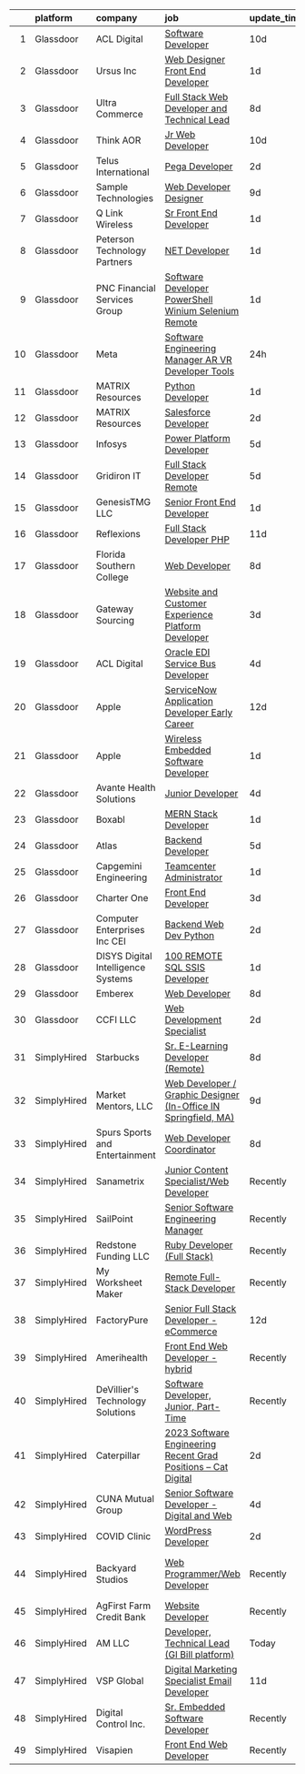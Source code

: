 

|    | platform    | company                              | job                                                                                                                                                                                                                                                                                                                                                                                                                                                                                                                                                                                                                                                                                                                                                                                                                                                                                                                                                                                                                                                                                                                                                                                                                                                                                                                                                                                                                                                                                                                                                                                                                                                                                                                                                              | update_time   | location                      |
|---:|:------------|:-------------------------------------|:-----------------------------------------------------------------------------------------------------------------------------------------------------------------------------------------------------------------------------------------------------------------------------------------------------------------------------------------------------------------------------------------------------------------------------------------------------------------------------------------------------------------------------------------------------------------------------------------------------------------------------------------------------------------------------------------------------------------------------------------------------------------------------------------------------------------------------------------------------------------------------------------------------------------------------------------------------------------------------------------------------------------------------------------------------------------------------------------------------------------------------------------------------------------------------------------------------------------------------------------------------------------------------------------------------------------------------------------------------------------------------------------------------------------------------------------------------------------------------------------------------------------------------------------------------------------------------------------------------------------------------------------------------------------------------------------------------------------------------------------------------------------|:--------------|:------------------------------|
|  1 | Glassdoor   | ACL Digital                          | [Software Developer](https://www.glassdoor.com/partner/jobListing.htm?pos=125&ao=1110586&s=58&guid=00000182e3348769b9d1ce59d8615912&src=GD_JOB_AD&t=SR&vt=w&ea=1&cs=1_8a23dd0e&cb=1661669247210&jobListingId=1008076174201&cpc=3BA4CE39D5B5DEF5&jrtk=3-0-1gbhj91sjii2m801-1gbhj91t8jm5f800-3a69b8a1bc6e2f4f--6NYlbfkN0Aba5oU64R_O9Kj8y6RMdSSFXuPwn88DcWu9IRDlipDHjxHIIFB0atBqVJ04z1yB38PBrv-Cfwi9zdApu6DXEeI9Kb6mPU5AmF0PvYD9DvgTDR5KMOJzBNTM1S05OtuoZznc-rH0sevDrFSFvhHkPvpV6XpGvTXzNSA7KSJr8Wpy9OC08BsTWDOMx2BKGygUHY9s5rzUc22lu2skOT6IrIdo3aosFOt53ZtjSYFZB3cHGkKbfuzn3USfr_wUNWfsmUhU1CPomXSEF8tZRspD4gcWCaFdlgCvRjbGLPPCbyOd88zqgPYLL8ZCVrqxhwiNrJv4h7Hkf2_6ga9m2Db3IfMLJHG71HmYUOxRcwyc-G56igDn7NZnPV98NTMU40VfN_49wNboi7HtwvrfbntH-IRemv7ULdUyasNsP7jtsyFADfQE5I1iWYRNWnt1gFs8ovCUJ0HjwjiVjv3LDhlG-psR5X7XI0eN6M6PzFyWyprMBSyLVbBPl58jFZeNnSSxIY%3D)                                                                                                                                                                                                                                                                                                                                                                                                                                                                                                                                                                                                                                                                                                                                                                                                                                                                                                      | 10d           | Thousand Oaks, CA             |
|  2 | Glassdoor   | Ursus  Inc                           | [Web Designer   Front End Developer](https://www.glassdoor.com/partner/jobListing.htm?pos=110&ao=1110586&s=58&guid=00000182e3348769b9d1ce59d8615912&src=GD_JOB_AD&t=SR&vt=w&ea=1&cs=1_0a5068fd&cb=1661669247208&jobListingId=1008097361956&cpc=47CFDC01B3F81FAC&jrtk=3-0-1gbhj91sjii2m801-1gbhj91t8jm5f800-0ea09b14e2348c5f--6NYlbfkN0CT8vBT9H5mqECx2dfLV_FONLPDKpIRssxVwtj05Tmm4rA5I0VNOPdM1oYsK66ov5pqYS3gXk2ozh0lVEZwzGOqZs8rlCBef2uQoy630wv6aUBqB1D9vjbSnni5WCVaS2e0KhCWi_8-XMv97hUEg7H9r8pKMO8klnwzDsU9mPVyqE5wVDnTov1Pu_UnRYhnE0_Osqvwl8WORWgB_kOjxQQLPQWG-NWIcptfTftC_xvyt1c40uobZ403OrjOg5_p8zqz3cLzwrnHTjqWeFEhkd7FYyVcjiJCMFkVznphRmtkhKbL2ZU9aWVWUjChbdkFdlAiu4tIvv-tEhlvNaragy1ZQhsvGhOC5anf8D4yfIGDJbK-bmh5xwt1uscED6ao3EPCxdfHKv4RZ6Q3-m_MTe1dE6Nugv26rrW9yIa8ooHEPIgJzYTeC7TeJ6xGxEjr0Q_LC6p6H5q3S5tqAKobaBFAUOLFzaYkqfK_oswHB9Yc9BfEM-5sv1M5yOV_L0V6dwu4Fx4woKW8-7Ee6Sdx0EbJ55ebX_Z3V9Ra1baws0r7xMdB9qgL7tRuPq5hUrDhijnlBx5ymyCdyUCC8XRb6-l7ikFKAnmev0z138dczPdKn5bKMUbWFqw9Hq92GKTCHf0PySDh45PsIREPCtDI_zhFd-0dnFVKseRwFyBYqb2fPueUboJVg59XBMM-Ou3M4Rl5aWuqI3AWuz69MElwBj22uzqK0x_owiFrxsk3J4ehW3xvZPPtjQS1G66cKG-M-sCHEiVxVxvZ3FdWyyw1XdUbkB1M7S_zngTB2_663_9RGaFAUxOBsyZr87I_9YY1goWL4abKXnmiMyS_hkq86LYsFts2bT2xlXmoALzInN7DyZ5CzkRxTB4QH05ZtufCYQKDnrzSZh8-LM6LsohWLdNyKOEsQMY8Eo20iskux2PlrfKx2FOQ9pwHw2P3Rh98O-XTt1tvXy7yG1rKj-e4-kHw9SnotYHq6pXXr0E6ydAc9UTDehZQ5yBf5PPV4D_gFhE%3D)                                                                                                                                                                                                                                                                                                                                                      | 1d            | Brisbane, CA                  |
|  3 | Glassdoor   | Ultra Commerce                       | [Full Stack Web Developer and Technical Lead](https://www.glassdoor.com/partner/jobListing.htm?pos=102&ao=1110586&s=58&guid=00000182e3348769b9d1ce59d8615912&src=GD_JOB_AD&t=SR&vt=w&ea=1&cs=1_9917ff70&cb=1661669247207&jobListingId=1008080788609&cpc=292986E5893862A2&jrtk=3-0-1gbhj91sjii2m801-1gbhj91t8jm5f800-06e2f54e3bc5457e--6NYlbfkN0AS3oPsAAmCngCu4U51_2RxXyfS7TdWOFtWPOafNW52IzSReWxrra4iz7neLXalB-NGXF5nkT0xVG7iMopHH_rEqWSMQ6uJ8ClWvP6eFq7dI6B-FURaHHshLuS1Oqg_4GZPvzWhr4zb1tWgqmAPAxthsFGL0atCAboeCUw2a638bnOSuCLuHLv5hBbBHSaI5UXSNsDTVRlZ-8ppDqz5FrbkO0N0koxeCDSuTpoMvGL29qr8XiBKKWvhsBJRH8TqMpl76yh-vQvfIta8VKmwmCMVvWP5ME2ciZ4zm87J7Dn5-0a_7ozbSKLmV5zQyWal3AfQCaRuqbATfMv95a7ed5U6agpS5dotoU4bl3GyMMuHKboUJ3WRzfgIax4nDaP_smVCB31kZMDOafxDA-rT8AHEoEgGoPYbGJraaf8I2FN-sSDvC7wJO8ZfeEufjuO2qwqmB3Nf7EG3c48f_6fW45jGtgdFkLeTXQNJoZ_WkbiTRV5D0_OvwpFzqHxilWQOnrdREC98ClRE7ytFkInHHD-hja5gcVIezVY%3D)                                                                                                                                                                                                                                                                                                                                                                                                                                                                                                                                                                                                                                                                                                                                                                                                                                             | 8d            | Worcester, MA                 |
|  4 | Glassdoor   | Think AOR                            | [Jr  Web Developer](https://www.glassdoor.com/partner/jobListing.htm?pos=121&ao=1110586&s=58&guid=00000182e3348769b9d1ce59d8615912&src=GD_JOB_AD&t=SR&vt=w&cs=1_aa817c6a&cb=1661669247209&jobListingId=1008076352884&cpc=654405A9B1E0A9F5&jrtk=3-0-1gbhj91sjii2m801-1gbhj91t8jm5f800-199541a9d9310322--6NYlbfkN0AZhccrYCUSJlZEde1UnGXnwlG1V9FU8luw-eezWnVYr-kN5gpXPDZd7hP_nk8EKTuSlEmZqUFjmWZXkZE7zsw_oW-GdjzGixVbr7Hm8X-T_tZbOrZ7F4qo__LCtrgwEHZ6SjEb1GrWSNIGGA7nkaZzhtx6eyPItdJC7UvlRhOw1WbT2p9JnsSlcp9vRZy-fUUZn4L1IKqDXqgfddgn83GTWFMZmAP_jCVD7nxSjX1YIXcIsPsqf2LY0M3GD6OJGYXzY3DYu43K87EXeepLt6NNG2x-JejGFK9KSbeHdZh-Dn8-yStfZcb5Tz-ERMdaBwMuBU5HQwelFvdV2M4MH4yf_Xg4NAmsKc3z3FseZQ-eN-KtbwUkBL4xNR54h_3ieQawAEBopKe23kXTC3lqrkCtUCoBh6WdyF41LrunbkX6brisYJ0IlP2O)                                                                                                                                                                                                                                                                                                                                                                                                                                                                                                                                                                                                                                                                                                                                                                                                                                                                                                                                                                                          | 10d           | Denver, CO                    |
|  5 | Glassdoor   | Telus International                  | [Pega Developer](https://www.glassdoor.com/partner/jobListing.htm?pos=103&ao=1110586&s=58&guid=00000182e3348769b9d1ce59d8615912&src=GD_JOB_AD&t=SR&vt=w&ea=1&cs=1_b61982c8&cb=1661669247207&jobListingId=1008093412378&cpc=235F38378B0CF412&jrtk=3-0-1gbhj91sjii2m801-1gbhj91t8jm5f800-8197f8ac605f687d--6NYlbfkN0AdGrDT_OdrtthzsxK-GnvOK7_TOwTlzanfCd5piQttZS5a0rmuQzWXkaKm37KA7eWX-NZ0ZBwvDhr395TAkRY6ETrF8dh-LzFpQ6cPgFYUu91Imvl-L1UM-z2nwj36eGVI7YsNz4F-KlfRlncybn_5mHPjxJd7VoLR0i193WrhgHSiSkmVwTMW5MOZH3Ujepw8XzYNS4patvlQgWbBj0VpjDDBwUAcLI8KmS6SIysVAhXi8JeqDgRZrRXCf2Ha-qLIe7cPGKzEmv5rDwuaAJoXDVRo_4M1rPPsfRQcOKs6K2SZPRkrI3Tz6rbG5wvy09ODZAmykCDejHrHp9bE05kAHXAOrwCh09q2vszUAnxBXj6lfBpXS93QSBdwzMA6eAWZDCpM4embsuEhHhUHKw8N1iL6BdbR46AX9Vy_WnCdpMzUpxqsKjPOMurpfw8dXi3wXVfICFj1uYS7neeRLW0XbncR1tZjt-pIPQsb4eqGuv40Ni60zZq5BfWR6ZJFYCWbzataSb9kAg%3D%3D)                                                                                                                                                                                                                                                                                                                                                                                                                                                                                                                                                                                                                                                                                                                                                                                                                                                                                            | 2d            | Saint Louis, MO               |
|  6 | Glassdoor   | Sample Technologies                  | [Web Developer   Designer](https://www.glassdoor.com/partner/jobListing.htm?pos=118&ao=1110586&s=58&guid=00000182e3348769b9d1ce59d8615912&src=GD_JOB_AD&t=SR&vt=w&ea=1&cs=1_73a0e0bd&cb=1661669247209&jobListingId=1008078578505&cpc=217C45A42544DB93&jrtk=3-0-1gbhj91sjii2m801-1gbhj91t8jm5f800-cfcad52f3ccf37d8--6NYlbfkN0D4nuovUOU2dPryPr7-xanE7ZFWASvaSyNm3BqXIbrO0npDAFoAgEQsBBjUOAjv1PQnB3hwwrZmiOMA02kYqNnnHKWjfiGNMQW5EU7ErrgQUTQBKpdQ35ajdqRyVOpYt1ge-nlWBdEdOWxZg23c7O0q-QUnaWi8gZT3BRnlNxG5nms1UgSG3pAWYhhzkqBf5ijnTNrYHDnN1oXG6pikqb0_B5N8BhYMcv6_S5OGG2XJJX8_gybLkdG9fAn8c34MKq_C-BTt0zDhdo1GlLMnp2CUgAVKrGalCEXsV0fMP0f3VCPNQjGI9MLrB25V4e3conVKMARkyjjNuW9nq--3ulsyVfucEWlG9tqoJMCDBM-LHAvZpI6jFp_CXF8T_MKmBMfBcTXz9M5yvzDyIJbMpZRF1XvOgCHfnsiqCX5QEI-yz-0Rml1PgxCLCHsXSMmuYVOz9biSDS4J48tvz6zsPw2N7majS9M3F2sUzM3LrxKcqy7IUZKrhNLaq4_a5z6aacQ%3D)                                                                                                                                                                                                                                                                                                                                                                                                                                                                                                                                                                                                                                                                                                                                                                                                                                                                                                | 9d            | Ann Arbor, MI                 |
|  7 | Glassdoor   | Q Link Wireless                      | [Sr  Front End Developer](https://www.glassdoor.com/partner/jobListing.htm?pos=101&ao=1110586&s=58&guid=00000182e3348769b9d1ce59d8615912&src=GD_JOB_AD&t=SR&vt=w&ea=1&cs=1_b21c5926&cb=1661669247207&jobListingId=1008097452296&cpc=BD090CE016BE616F&jrtk=3-0-1gbhj91sjii2m801-1gbhj91t8jm5f800-ae139d0f7f76eed3--6NYlbfkN0C1n-7uwLBmXreK9Hz04i1NaXR3ByHk8AHoFYtQOHcucoqVDxxOOjAGKN57eXtW2I6zmDi5FwEURTWgyvOa_9xq7plolk6EL6B7WPPFTcn1ugPWUpiUh0Tu02iAHWwfNrea3ZogSfeBE_VjLi5a32CIQ1R1RPBsIvWUEyz9JdgBVXMEsUr55cMQLBuein4I3HpA1QblfJAKBnjCcyiBh7NkKdgvDf3TOnGTr8VXEc_20H-tN6FUFnhBGtQEFo7v_ENOMQ2WG76t7w4i5IHZuGX9A70EYfivr6AUk2Y4tvsWjzvRhb2PiTP-dQxJQkr8ct4qoBI45lr6JAM5VXmksZOxuvyo5WMKckN1YrwO-SlbrQVofIyJrm3UHfqG0URTNJ9tDPGVchK_4DDEdMthc3etejolT0AhPD66o1CGoBQ3x3Cv7RDSs_XHO8ElzB1ZH-rNwW5KkpjJ60A74XKV6CWrNm2OKJD8LNJV2TAhfwlcr37gq3sF1uQvZB1WsDdUW_m10_xBP5dcFw%3D%3D)                                                                                                                                                                                                                                                                                                                                                                                                                                                                                                                                                                                                                                                                                                                                                                                                                                                                                   | 1d            | Dania, FL                     |
|  8 | Glassdoor   | Peterson Technology Partners         | [ NET Developer](https://www.glassdoor.com/partner/jobListing.htm?pos=129&ao=1110586&s=58&guid=00000182e3348769b9d1ce59d8615912&src=GD_JOB_AD&t=SR&vt=w&ea=1&cs=1_4e7010ad&cb=1661669247210&jobListingId=1008097450866&cpc=5C70DC7FEE0D01B1&jrtk=3-0-1gbhj91sjii2m801-1gbhj91t8jm5f800-8397071811b4d41a--6NYlbfkN0AgtsfPTMZ7iDcp1X4T-0K4CYWuscf9rvuaH0n-fMkMyKnr7WxHRcz12wTe7OJE2CPDBL_7bVYZjimJ3V9m074xTxKjKnfNfFPbJlFJPE37f8zwP0Z5xOMAKWcttGRt5gCxNSgZyU0MzgsfjOSlGwB2rCry7odCrd1vDCwYoHRp6g7ZE9M8pEqtJVruqfznYmZprCBsB9JN0q7nBehZsq83n5lee6S7tIo9c4H0HJtck6xOjxf4LUcS3rxJdA_GEYTaAHMc_bsZekf9adNzfz0uTflH1Ff-_acF-CWqNXN4c-VkEB_q54lejEBa5KxLhJgLxqYDvOoCVPLCMeA3ipnSIpmtQk57IsFK17hQifsRNkDMlMXy0xIGSK-x3q8T9msmVV5rTxT2m9lVBo4IKwwVeqUDR59wyyycBjxEJEdtdoKWFggLb5oZI7vHvKnDYNPCdIrEVl3qI0M-Rnx7DcqHokQenyEG7s90zDSpkPkGCoypSGzykua5VznN93xXRqoYL5RgHgw3IhSgTZl4UKOv)                                                                                                                                                                                                                                                                                                                                                                                                                                                                                                                                                                                                                                                                                                                                                                                                                                                                                        | 1d            | Enon, OH                      |
|  9 | Glassdoor   | PNC Financial Services Group         | [Software Developer   PowerShell   Winium   Selenium  Remote ](https://www.glassdoor.com/partner/jobListing.htm?pos=122&ao=1110586&s=58&guid=00000182e3348769b9d1ce59d8615912&src=GD_JOB_AD&t=SR&vt=w&cs=1_12d870e4&cb=1661669247209&jobListingId=1008096830742&cpc=F41FEAB56D215062&jrtk=3-0-1gbhj91sjii2m801-1gbhj91t8jm5f800-40d795ac37f9075c--6NYlbfkN0AMofH_6zXbiqn6xehDj89HQNfpf30LHk40Y3Yl5cZTpq4DbiMVvKbG8I72htC_pBUuFx45BEIC_U6kvmI6TsEC3CNyKI-kx-W8G9mEegoQQewUDF7373BDoTZ70qrfnBjMttn8MggGAqsR4smyMU4OKFR0Rvz4XeVSr6E291kfJGAylIl-DpSpkHCR2x2eS7YGLtyXZN4FperYe-rgFF6YDRibwtWXy5CW_KyMCrP4KOmPf1MhM1Hjs6_-4Di0HLcrGH2MTT56yyhIkbGye3pOU41z71LUV0PAGm87FbJT6PbHby3GZ4BfcHKXzhOB418nZX9ulxDd6j_L6IsQZHQmBunHoMSH1mEHbn7YmLbooqVS5Te_jfI2iGpOG6IdsCPw4VXkX8t37uvPfwfh75WGKi2UBuZnEOFIJ80ZakYzsVQp6MxpgU_C-bpCysrIhr20HxSGytQuQ3FpZX1MgMTIIJu_krJ1UTt916IJvrBffdDjDO4cy3yl-goZxKtDTyWywHvh9ebi9nH5IWqlu7Ws8UIrdQV_oh9C-Cb1xz1teku-w926-ykYiuTKezWuyXpcjEt-GaOXnrm5myBDGmGCsXsYQsQr2fYHFuEp-igJUxH0qfWcims81Oqar9nM-Crdef9vJNUuykBQizXfKY5XuszIC1MuUmTDN9lYsn_grMNOoFKQuxF2AWSgOeugYCjFObst1aOnEK14riFf0VOiOc1HIgSi8MATbCvWyWm8kj2YfJOKycQ1r5_lW4hlrkl0eWBu7VBvSFjc_ItS9u69wsDlVbaHLOh57MPVTgcD6dMHxdACHg_Ithg0YU4OgJT82hhv-uXTuQ7FZtRQmQJHYUV72e4qfPMnwjpIoY98uEYX2uuZE6nPwy-2rl90E5m_2zNuSQK792qf0u2mO9egt5TmXAJdRE_W9hG3Hm55nZ9uA5vFf5l_XZ2x4IWHi96KLXoDbyvTJf415QgFuqUQ9c1gjrcURAVNKE6RtuweUVnM3httA-WgeVd0Qbeun6DnPCDcUCWP4rZO_HALuc1Hy57SlNtKEWW9L-lpdhwFMZ-1x5XhpWzahb42MrrB6n6TOaGc6cmINrNhewu7nJojeJhB6RDwuMAa37HIrNHfDXAvbeNGnbOOxsZ_NIoa3taddPZT553WeU3aGKuOM6uPCrY3Dzqvsp5Z-C89_4BAJpDAdXtcb928maPj85w6390NOVC-EJQRTea21bHcsx7aOKo8D2zXpqhyxDNrP9559GMatz5yFNSySufD8vDTCJ3yoDZrupscoUxlXcfHX9Oov9Mwi2x1nBbpeIrcr3EOjuAPoB6J2X-YMXBfsEFNeuo%3D) | 1d            | Strongsville, OH              |
| 10 | Glassdoor   | Meta                                 | [Software Engineering Manager  AR VR   Developer Tools](https://www.glassdoor.com/partner/jobListing.htm?pos=113&ao=1110586&s=58&guid=00000182e3348769b9d1ce59d8615912&src=GD_JOB_AD&t=SR&vt=w&cs=1_0ea60ac5&cb=1661669247208&jobListingId=1008098380815&cpc=1CBFC3E34E2A31FF&jrtk=3-0-1gbhj91sjii2m801-1gbhj91t8jm5f800-9d0a0631064989c9--6NYlbfkN0DYl4UJW4r1Vl7FEn6T9F-rD9lpC-0oMJVSiWjK_MGUd8e8cHXcpv6KPyjLHZEfqkWOcX9hFWx8hFNGcL1g2FikoUnuBTfxil6zd71AY3szbgPhKWRGyYuxWJsqqYT-1Ky2ttVIwETmi_DpbJiIDiw53S1ahIIdGTBM95uVJiCUp1zMK2o-UE3mp-37melo687zwNQjuyoCm2CNPQBHg7CBsO2v5GUFld3Tb02gvDkPo5hPFW-6sZxgF_6uxIwoIdEmlS0yZPNyDzUctFt8uxnjchY_5Uq5_2-rMCXd1MbzsDuycEcVsmWzpZjPN2IQOLhtW7IOKttKb55cIMMrChDMEQhCOwJtgdtuYm1P1EAOsp6Z0rnbd06GX466o2qhO5ngT5Hk9cjbnlUtcHVtShJjMgl2CcakuZcmf9K3HlrsELAhOCPh4BHBTaezv0sR2Yq4yvHOv2aJn1OwyRs7-pLzW6rAAu9SO4ynMmAva5pGSFglMkbBsRGQ55ieMEMOc4fORoqW60wzk9flh1rbZ5oRUxu50AVxUYCOZ7qFcmbPfXk3LS68kwcXKd5DXZXUdHszG4uUL1idv4cAhzTmVRoKLKsjTRvHZl6Iqkl2X6isN4MD5YPxVF7byNfJUNyifP4kynG-tXMnKM9zCHgzf3yiWCoHkc8ThmUFANvKblSxcNHP68xq4ExYuNzQ4rNwAi3az-LIrZ7XCEARbLRNkVBgQZxTFyCpuKPVHmoXr8TZuqZaTCZMvEQP7GYMrQCC0I3Q3o2G_T0sY5n59kn_snmVl5AdLFR0HNu9lhjy-txWV0Npo8dvXD9dLNt9x0vNBD3ZcnkA0D71w1ZzHt0L44CAx_e51UNwhYnXQo0gZb03BhYlHQjIzsx_OJRj8kl5jlatvFNz-zqpd8_9AvRa1d_cGCHH3LXoXsEdKqYylwZkJNzwqLZniHs_x0pqqR5bdUNygZXXLCOX1oGb06YNpEweQchJ3Eic9t7e47A2tWLpGoPN0qISZepl8DZu1SbA2ASN9wtFpXWL351nLogvPIjU_NN3t6cNpJk%3D)                                                                                                                                                                                                                                                                                                        | 24h           | Redmond, WA                   |
| 11 | Glassdoor   | MATRIX Resources                     | [Python Developer](https://www.glassdoor.com/partner/jobListing.htm?pos=123&ao=1110586&s=58&guid=00000182e3348769b9d1ce59d8615912&src=GD_JOB_AD&t=SR&vt=w&ea=1&cs=1_01d77514&cb=1661669247209&jobListingId=1008097687347&cpc=9908D8D4413DBB8A&jrtk=3-0-1gbhj91sjii2m801-1gbhj91t8jm5f800-22464c8f12d21093--6NYlbfkN0De5ppvndiyxA0pMSLQzOe_j9Mra0KF_8EhxTxOKXtZIfhM20E97mGJ6rqAxbACvL85OoL-UNZIefrYeTgF34vbNBpPr9OKQ5yNjKfGSfHADmAyHlZ2cdV3iO-GlQ8MeBjQsqQ4iq0chUbOko0ZqhCl74tt1FP5H9uMffGUWbijaZPQaGbKHg2LlyhPD-lWynz6aih39tDOduUOz0wNEwRbDVC1pZEN4l4SDcHUfGdhn-z044zEy_7YvIsuLqXwplLqCqZMhUckHTvNC7mxGKczrugJVDnk3ffslbFRHdAsFF50oj7MUeCQRo9poyj4KhGjLgFYoxobirHuABD-d3G3CftNHbCQDsLVSbebt6S3z3lo8WbI1Zlrh3y1czkrpcOYOt6YQJ44jAS3MCKUM3bg9vKxrVDAVleMQ1it6V-TFGAZDQEIUk08QwVKrLF0IJlhKaA4vH-3A--H9DV9tP1cLqyT_dVrP5QKsX6iM-3SW7TCN-yEbGBu5a2jZ_cgPmR8dXnq5NYCpZb6YdjMMPEct_YBifS__HrSFGoH1b1B6w7v8kI40hRY)                                                                                                                                                                                                                                                                                                                                                                                                                                                                                                                                                                                                                                                                                                                                                                                                                                                      | 1d            | Summit, NJ                    |
| 12 | Glassdoor   | MATRIX Resources                     | [Salesforce Developer](https://www.glassdoor.com/partner/jobListing.htm?pos=128&ao=1110586&s=58&guid=00000182e3348769b9d1ce59d8615912&src=GD_JOB_AD&t=SR&vt=w&ea=1&cs=1_7c891ff0&cb=1661669247210&jobListingId=1008095570813&cpc=2CAED5C921A5F994&jrtk=3-0-1gbhj91sjii2m801-1gbhj91t8jm5f800-53825cadae83c2b4--6NYlbfkN0De5ppvndiyxA0pMSLQzOe_j9Mra0KF_8EhxTxOKXtZIfhM20E97mGJ6rqAxbACvL95PZcy5KI8TQa5H2iBfJbRZyudmh6EMwLjRG7SVOYuMrwjO0GX8AoAP-6zPxonxWlT2E4UBRGHmWOt9oGoCMRfOey4xqoM0VYDAxOokhu3uxMdd5io-Rqk9gq8JeeSfHx9fkErxcysH-MGT80_SHLeMVp-XA3sZlhnOOulTZJbQsIrgrVzHdSgwfIMTfy4POaxUQ0DqT-V8jCPNmQr1DD8nnNsfKoS0v_s1XV9nwz18sz0T7CI9BO9CNKJ4PPAeaAMFlP2en--2s7Zr1wiMI2ZEuGWtFWDdeYxmog63usXRNjC3p6bzhPDvYAZm_Cs7qTpa52LaCSL3E_OrkO_AURaNhQvgj8TSlvSBDtDKhRbBGxpbnKQt9vGGCdkFZFDpjPKuG3fsxJoBiXLLpduV-_4V_X-oDskaBiKgZ4MAISTWGqQTM5UaNfU7MGyrbOQoEnyW0n_BohrFCygK_tcyFL7h762q8sogpCegyJXFsZ0yQ%3D%3D)                                                                                                                                                                                                                                                                                                                                                                                                                                                                                                                                                                                                                                                                                                                                                                                                                                                      | 2d            | Chandler, AZ                  |
| 13 | Glassdoor   | Infosys                              | [Power Platform Developer](https://www.glassdoor.com/partner/jobListing.htm?pos=120&ao=1110586&s=58&guid=00000182e3348769b9d1ce59d8615912&src=GD_JOB_AD&t=SR&vt=w&cs=1_5d3d6536&cb=1661669247209&jobListingId=1008087623752&cpc=C4A69CCDBB3B9599&jrtk=3-0-1gbhj91sjii2m801-1gbhj91t8jm5f800-a01162fc205883b2--6NYlbfkN0DFi1nmQQWK2fa3N4W3y7EUOEocZkWPqKP_f_xZ7ne8RaE0RclXOYKClVBnZ02SZVJE5CfuY3XNizBapqwvILEfldj-RVt_uGSkw3LSF5i-AVbAEFdPiMGjsLsOc1XaiGV8QLm92I9WXTBY0fupbV2IhARUOfz-_G7gK2Fj50NPj98E2kGjlH3klL_JNIlUnTR9mdjc02s6eXC3JmoFLkUjQvISasTLjhXttA1rb6qdqKLHbpjq7hnqXZ1711FErKUkakL-lOGC3U5Dt6zH0DTL7qNUlhxdZ5O7p1omWezU28nYgcfVjcSuYwCfE4cTYatUB-_jwaSFfWTNKcsk2_isXIuNlmoA5bzIMvcCsGxc2DADh-95pwSlz9-aO6zV_IuV7sLhIQqyxLKinUscnbzMA4jCj0Pbp2Fuleenhz1GoGu3jpMosUDO81VPoF-BRm0liaqAKmK1mZNnCITHo7OYYGe462Z6Kms8oFXM0VHLhMoVxgg4WIffp6yOCOxc2EofSIBs26tdz5kgnhzzTpY7gxfymJdIe78h1XsZ1TO30g%3D%3D)                                                                                                                                                                                                                                                                                                                                                                                                                                                                                                                                                                                                                                                                                                                                                                                                                                                       | 5d            | Remote                        |
| 14 | Glassdoor   | Gridiron IT                          | [Full Stack Developer  Remote ](https://www.glassdoor.com/partner/jobListing.htm?pos=119&ao=1110586&s=58&guid=00000182e3348769b9d1ce59d8615912&src=GD_JOB_AD&t=SR&vt=w&ea=1&cs=1_caac445a&cb=1661669247209&jobListingId=1008085731848&cpc=3BA4CE39D5B5DEF5&jrtk=3-0-1gbhj91sjii2m801-1gbhj91t8jm5f800-2a5814a8106be207--6NYlbfkN0CTHA6cd59lXtQJ-DuZtBHQsSjOn019HaVEc20FtZol1_8bPJW14iotuMuGn0biAaGY3Ykt2OJ6lLuK00gf8YXnMTHqQYAKhMHa-NonnxBl-LM07aVuDrffgAmd5AUGiv_VR7-NPVSTWIWcZg7iPtuXena92zcc-v_koGcJUFB08IHNWgwkNlKUXyaAFL2LJEDtirNngzCbvSAveeumeH3HWmN9bGh82J48rHdqtVyL0Ogm0GGAcd25cZNyEm-u29ea9y4cK92ePI7aW4wOSWGV5Hrbz8ofe5QYONKBzId7bj0oDGMsW-wZQjhvWquJSF_u534jBohn91gCwp8elpdOKDiH4I5_-EeiIbL9_ts0H-hmbvdpI7TssQ9gjmn-aazKh82Dx_A52ttie3iDFq6KdPNowQpOdJ2QLAbY9C__uglBAVzYkdDwHfOjetTgEOe8mvbZzVD5RnmoP9XI6hzxmuJIxYoSLgmQHhznCdTgktqEMHfgQ0P7E0YmPm3xY2fKaR2qMnF9Gw%3D%3D)                                                                                                                                                                                                                                                                                                                                                                                                                                                                                                                                                                                                                                                                                                                                                                                                                                                                             | 5d            | McLean, VA                    |
| 15 | Glassdoor   | GenesisTMG LLC                       | [Senior Front End Developer](https://www.glassdoor.com/partner/jobListing.htm?pos=106&ao=1110586&s=58&guid=00000182e3348769b9d1ce59d8615912&src=GD_JOB_AD&t=SR&vt=w&ea=1&cs=1_d25da16c&cb=1661669247207&jobListingId=1008097433390&cpc=ACAF1607C5C1E404&jrtk=3-0-1gbhj91sjii2m801-1gbhj91t8jm5f800-457a38e4d93a4437--6NYlbfkN0CzcDFs8cjNZITHzPaspPYUdxCTppyanGLeq-qEeiOFH-dyeaW5zENT7DyDpkzK4_FjNlQxV-D7Mvi_GXvYO-cIP_stTg-29tw9iNOkw641HjOdTUeYKcXHUU6yXKMRMr9pzyxgcDYwg7G-HREJ9leB6H04Hk2DzoKAUTZK7THVbOLYHmgv8st6E8RDgC9JXuxenfnAnjtdyHBDZtT-YoWp-DPdBQFQUBTKXjVIXg2OPlY1A0GGgoyI3cxtWBfuIzPbG9np4XTmr1Rpf3RLEMOE8IWjwsglNyMDPx-9FqFM5gOSxajddupdoRMu4HXTpsAsC4gUvGleLnh5op6dMXXeVQpXASpZXz_eZgLf4kdDWZPJXaHZ2VU99sSP22ErPrP5wbIH5xHaMad4Kmz5_bcpej1IhwCmp1KGH4fsOvpUPqFhuHmFKWec29kXoVitaOxxg2Hm8HB98iIfZlHr123YfHVXmtnXLl3WJllK2WXih8GQxo05SMqio3ZPj61ZfFBOiw7P204OmA%3D%3D)                                                                                                                                                                                                                                                                                                                                                                                                                                                                                                                                                                                                                                                                                                                                                                                                                                                                                | 1d            | Remote                        |
| 16 | Glassdoor   | Reflexions                           | [Full Stack Developer  PHP ](https://www.glassdoor.com/partner/jobListing.htm?pos=111&ao=1110586&s=58&guid=00000182e3348769b9d1ce59d8615912&src=GD_JOB_AD&t=SR&vt=w&ea=1&cs=1_60699e70&cb=1661669247208&jobListingId=1008074131980&cpc=44CD5376B8534B8F&jrtk=3-0-1gbhj91sjii2m801-1gbhj91t8jm5f800-70d3656ec2782208--6NYlbfkN0BBGG9LMNqL16EzDx9S3nKk4b6IwprgSJginr0DZD_oW5yEAmn-tqn_CQuVF099RN-WrN4RGpStRRmAIPvmo7V9SiUVAKF_Tn2sSj31pyhh3tN2eEoEH2itBDLl61lgbUfWk4-_aG1cHtpxOT5lS_tm6n7GnbGDtCmZ1JB9UuUn-z7Cn_2RYzHEjl9kzTHJOO--Yna8Av5_tlDUGgyaS48EZmLEPjqP8EMNME58vhQ2IYst9iMA5WvThH_7ZvRQ6g2FdXID2ZJkQZM2jJQKi4FVzATtbY56auROofgMHoZM6wtAfRAHNiLGvtlBymCGO8QponHlNKRFsuRSoM89vO4Kw_oymj6sPmCWq3AwJxEgtOjmHoB_XvjXDGUtKHB3oMYbLjzHBzLjqkPllPYbvvpC073TEoOXECVHuk6DV-uzRVobA5cTN1lu3RRWqrlhSPBzKzF7MputKQ13YpjN0tzXC8Uk6Pyw1kg6Loti8_5OEaeq2laLVgDPqqQKmRIDdIo%3D)                                                                                                                                                                                                                                                                                                                                                                                                                                                                                                                                                                                                                                                                                                                                                                                                                                                                                              | 11d           | Remote                        |
| 17 | Glassdoor   | Florida Southern College             | [Web Developer](https://www.glassdoor.com/partner/jobListing.htm?pos=112&ao=1110586&s=58&guid=00000182e3348769b9d1ce59d8615912&src=GD_JOB_AD&t=SR&vt=w&cs=1_34d82df2&cb=1661669247208&jobListingId=1008081368744&cpc=D69957E0862862E0&jrtk=3-0-1gbhj91sjii2m801-1gbhj91t8jm5f800-c75d1d3682f3090c--6NYlbfkN0DswSnGp4hb4V7UXJTXvqMZD1ZyEoLLrfYAEejPuN5ty5xpg23aYvYn6UPKSLTsjQKmGwFl6NUmsp2sbJmFxtQNCTdtWh8iSbRz-xjcESQfCVdiaHDYY7wRb5UJkcrSx8ZYL-2mM8694uxsN001kIGCCBS3q53nDSh0ttZ8UPn1IciuLBigev5LuCK-oc6vlw5V4iqiiLr9whqitxi4OzhwfwrdBHadNrywsdj2hrnZR7pPFEaaUb60ZzmJUKqGjE1iuDmsFgUsgh6JWW5w4tcLHcLT3BMkt-XqvkyhS7Zk4v4UemDhyxG5r557JOIzZZEG2xATzCgDVBjuFP2SfV7xqp8l0WJ8gHJd9DyFivZY_s3sC4lOTuPOMh_5CiikCFBTwrBtiFp6vOyR9tMWIrG2O0qwwiCAqBnWWOlOeMKiDI0I2Ivr5WX_BBmrhrWZItzs2mb_sWG3kvZhyRt5xQ46RtPtJqW-qBf3Yi2JaG7T5jVfwuMjzELI_IyUWt4vvrE%3D)                                                                                                                                                                                                                                                                                                                                                                                                                                                                                                                                                                                                                                                                                                                                                                                                                                                                                                                | 8d            | Lakeland, FL                  |
| 18 | Glassdoor   | Gateway Sourcing                     | [Website and Customer Experience Platform Developer](https://www.glassdoor.com/partner/jobListing.htm?pos=105&ao=1110586&s=58&guid=00000182e3348769b9d1ce59d8615912&src=GD_JOB_AD&t=SR&vt=w&ea=1&cs=1_597224f3&cb=1661669247207&jobListingId=1008091586196&cpc=4AF433014564FFC7&jrtk=3-0-1gbhj91sjii2m801-1gbhj91t8jm5f800-d93ef765eef5cf8e--6NYlbfkN0DryghbMOaIormz-LesC6jqRtsHnHzctjAz1I7zPHZtX79zcucT2U8IIsOAVeF3Dbm1TvuXheGWN1L85Q1xoKAv5Nt-F0DKxTMh0e3LmhuuAvUzzuaXPNJ0DjCJhdQI39jIvNHXoc28DuDWER7anrx88BvLkmL2YrVEkh-Gop_HKxVhEyHY8LJAZB6v5_puDYkw3pKYq5WaTCbBwjGVepaBbJh2YEV_-h-s4MefNglFzxd_tFdajIOO8Pxh9eqLu4sl07aSAN7FkhekWEz9gMfRNnE5K5gpUKxxMwa4WSOLZGlF10CS1gtJ-wNldqJCBUB5Nt_D89JQ9PHrnAj-bPh16OqdDYVHgFDm1EjOlCjRpZsz3OYrLvRm0vEoty1dRIye4jDws49qmo9Hw-wt7Tal7-0cohROXCcheAs47IRtF2SJX5kWx9fnM_u-pcnCjk3DdQ0uJiDxm_--tWuUraJuzZL5q05LbF1har2OymfJORPEIG3I1fwI2Pvjf7FVJAe57TSzuve5sxmjazIC-VKKLaFBHuKM4uNCZ6U14_zZQQ%3D%3D)                                                                                                                                                                                                                                                                                                                                                                                                                                                                                                                                                                                                                                                                                                                                                                                                                        | 3d            | Irving, TX                    |
| 19 | Glassdoor   | ACL Digital                          | [Oracle EDI Service Bus Developer](https://www.glassdoor.com/partner/jobListing.htm?pos=124&ao=1110586&s=58&guid=00000182e3348769b9d1ce59d8615912&src=GD_JOB_AD&t=SR&vt=w&ea=1&cs=1_bea435c3&cb=1661669247210&jobListingId=1008089321550&cpc=3BA4CE39D5B5DEF5&jrtk=3-0-1gbhj91sjii2m801-1gbhj91t8jm5f800-e26b6751ef6cdfa0--6NYlbfkN0Aba5oU64R_O9Kj8y6RMdSSFXuPwn88DcWu9IRDlipDHjxHIIFB0atBqVJ04z1yB39WOaXw4fFl61DNx1O9q5lp67MQIsYxHyu05TeYxv7CADYPTy75zQebjMPpWtR5casaDwYEkBIePr-vw8cqveuuIaoc3I6rggN85eTh0mIejyuvtbG3rvU_VMEPNhPw9LxZhFSmIwANWzi7OhaXLDDXW0VD_0DvZdUrTMaOO9422DsfhcjNoF6lDL1UbFUQ6UOq_oibNPJMPlkE9i9akg95B8JUCFF6Q5Yre-pvaPRzGZARx-G33qqVudi-Lmk3yqgHFnW0rd9iSQAnV3dmQ9jo9UWseoTtGuF9OdGHbVxyuVOcdrV6XmedVAliZm5k--ssOV2SntexVz52STSZqGD5vioQ2D-bAvhfiewberAxhsFtsPzKdUeLJkJl34Qyu2a-eGix0o_9PvaGoD7V65kQgeLl-_cE81DOX-kQmCyM4HnGEV-aAbs0XrpFj0d0doocMjLqHGrokg%3D%3D)                                                                                                                                                                                                                                                                                                                                                                                                                                                                                                                                                                                                                                                                                                                                                                                                                                                                          | 4d            | Remote                        |
| 20 | Glassdoor   | Apple                                | [ServiceNow Application Developer  Early Career ](https://www.glassdoor.com/partner/jobListing.htm?pos=115&ao=1110586&s=58&guid=00000182e3348769b9d1ce59d8615912&src=GD_JOB_AD&t=SR&vt=w&cs=1_67d9dea0&cb=1661669247208&jobListingId=1008071334991&cpc=AC285F3A3ECA6BB0&jrtk=3-0-1gbhj91sjii2m801-1gbhj91t8jm5f800-95e2075eaa393dab--6NYlbfkN0BvKrLyj5gPmtZO9T8euul8TCxuuKNOtzRJOomxnwSEodTz2Bc-sPZlADHp0xxmf8WPH9bj0O8UHXa7zHhvjILus1Sh3Er4NXKKVS1_zwLEecKe8-iCUrOv1i6hkCLbmAbb2ffb_jBePtI9eTNRLwnZqxOLTFp8eEvo2p3C21JYcM8P6B8T1vEAK6nJjSZNRMR1448ix5Hz2Eq6uFWLuD9eq50FVhjhVsTiJNt4MFwBfq16rCiY7rQltoS9OehNXiinbo4_sTcvvs5nUEGWuYVQcpzGauedWmcGc3vx7HAnJj26spU_b3BO7RFRY-e_qXLqzdSAR7Dzk7c_2Tzi2sKedL2W8lSXVY_39vhcBiXCPAsmtRy4gBPKxym0v2N5c9ijl5RXg0pBUYkuzmPWWjhkFXpE5HH7VvdIMET1FqpEhT2Yb9-q9mZiILAZ1MiSVO9SwJjiWM4FoXGtgO8JSrEBXouj0oAetrGmxVC0a2l-QgaZAzQ10fv5d71WvKfevNVbzTSigt1YMfYKGyUa4Fb8Ko8QZrjOl-kAMpwjfV5lpmN8lT1Bk0IQLxQPWW720hNghC9muK7KapiIZTX_PtlZY9LtWzjURNaodjc6Nr-KWTSj4xOY9HaluI0AcmDoQ6-6C7hkr93LD85EsXmT17T5OEV6N21Ae4w-Pjav_UtZIzelgvR1dZO4vXHcHrqEx5YEKM0qHoQ7qH13e4D7do2nxqE5BunyJmRVKB1Rj2hTCD5h3yjkvu4KTbNPyjJdT3EROJ9sXiPy77_jz9TR7O0dASqR6Ikgp5EJxsFaq6XFSJ6KoT8lBf_HDw7l9QYSND6v5Ags99eThPDjEPfBJhaz2r8H7naqGX2YOQArsAElC1mV6MNLb1nKv49rgehfth6-ZbwD84gWG5dSxw8iZ0lVs-T9PnymZ74v9xjJHnDUQ9YtsiO4Y4g4OTO11TeU8yvvebhR4XEj_g4SsDB0EqVFV_NmJIoojVuA3SbdCCs8Fg%3D%3D)                                                                                                                                                                                                                                                                                                                                                                | 12d           | Austin, TX                    |
| 21 | Glassdoor   | Apple                                | [Wireless Embedded Software Developer](https://www.glassdoor.com/partner/jobListing.htm?pos=117&ao=1110586&s=58&guid=00000182e3348769b9d1ce59d8615912&src=GD_JOB_AD&t=SR&vt=w&cs=1_adedd3f1&cb=1661669247208&jobListingId=1008095785173&cpc=32EE424DE2B657EB&jrtk=3-0-1gbhj91sjii2m801-1gbhj91t8jm5f800-4cec2b9ab4784226--6NYlbfkN0BvKrLyj5gPmtZO9T8euul8TCxuuKNOtzRJOomxnwSEodTz2Bc-sPZlC5mDe-NOaJjq0oqsPsWRcTjMCdXZ0JRouGr8ZfJPDJS7sYUNzKjtxAhe1SeH2-t-Mof0nx9huiZOR80Mz107_I-FWKdovMuCgxQeLq4YOyflvVYWD8kgb9_2QI2u7awbuPWuPJO1GF_Rcqa6uMFyea0hOCH1HRLdZ0n8N53neMHjYha4QnK7mmGOH9UdEEYGoIAXG7oyE2bCAUrN58zdAevXE4IZNJPthQ62wXNUfws6RM-HRlhvZqz5X7muo_4VxfLsWjaZw0uhkZtFliYtmu7uG_46LcjkZpuiCT3_NDOoW2uIAVuBmEBNT0viBQDGKuHgt6qLkNQvRj0TsscEXgUvlPpuFHZzjHSfEz4WHkV9Xls7vJPGYntmiKXjQQ1xd_EYkZVO_Q9v83j6osq13GycLZYRGGR3hVUh50vFCuNnmPmQwZHiGOVYN5dbwaaNqkuCmNupTZVnaFKtjXKu9vpapLZQpkDMP65nEHinvnpegzubKfAtHMZRSVRpcBTtlQ5TMwRewaGUeJdykJ4TAJi6bh0jna-quHXJAWlDjXSuiv4r43iiBDUyTawIbfYJFZ7fqjAQR4yKc5lQiPkwnGqSzs7ZJCTXnXtz2WvVGCADj-HIiM5ye-Mn6NBYAu7KR4YyUpgUxEy2VYVQjujlJ3-CWZv_wO_rfPf2axNpseOrQ0gpfGcjI9h1rn1VN-S3RRqJieFRkHXoNsF21CQZZLU6p41We79ZRatreqeIpuvMFxXCAqrBY7rlHKIhwOz8iPx_EkeVmDoLnTTskuTy-qoSjbxhN3y-YkmKt-yu1GKor-tjue9yEdzSsBaQc-ZlYxmB0FBE9MGUkRAcLFdjsM1-Dy8x18MJtlQVptSWjE07HOwLRGSqWl_hK5K8S4iASxu4I3jZ7lu6BU-L1mC8QUMEq3cI5D9hOMkBwI1MXKY%3D)                                                                                                                                                                                                                                                                                                                                                                                         | 1d            | San Diego, CA                 |
| 22 | Glassdoor   | Avante Health Solutions              | [Junior Developer](https://www.glassdoor.com/partner/jobListing.htm?pos=108&ao=1110586&s=58&guid=00000182e3348769b9d1ce59d8615912&src=GD_JOB_AD&t=SR&vt=w&ea=1&cs=1_55273c50&cb=1661669247208&jobListingId=1008088950322&cpc=1FDE87803EF93CD3&jrtk=3-0-1gbhj91sjii2m801-1gbhj91t8jm5f800-835746c65acb7c6b--6NYlbfkN0D5rjaI77GWY3HDjNzMgJwjLQAMlAecvNC3I9z3XKuaCKHoMxZlF0zKR0Oozg3fG8TsyLK85Yi5pX8SM9db9A3LTEjMiZHeIo_VTJcA-yf6xR56VM2qzUjZKBIaxYeI5-tl1IRprzb1NvXGWxfqZLI9HPPt_97Zgr4xif9hP7HDrbT7EwMP0tbQxpALgr495eULTX_8bXohnfLZT4xey31nkYTDgvyALFXKgDB-lfXaAJ4YRK1dHoKu4_rEu7EAelmTonMOGwrxy243ktAYgNAPn8OYS_hvidJuJywKsLqtZlLzQixY5Ll2RFb0ofg2NS8nnSvctz_sdlzZOWsK1s1nM_VdiQgfafwE3-BbdcxjsLm--0HJ0nrWemuiU8HStBNnUtAqaml_SgnL0wzqBOrUIEyvWbtPrv274-MkbwcwqJLW_sw_UlOHwFlYq1SMAXli-ejkCEfrBsO_JnDLG3GpL5fVROBkGzQGHm7lrb2H1d67_caQpmfxonneb5khK8I%3D)                                                                                                                                                                                                                                                                                                                                                                                                                                                                                                                                                                                                                                                                                                                                                                                                                                                                                                        | 4d            | Concord, NC                   |
| 23 | Glassdoor   | Boxabl                               | [MERN Stack Developer](https://www.glassdoor.com/partner/jobListing.htm?pos=104&ao=1110586&s=58&guid=00000182e3348769b9d1ce59d8615912&src=GD_JOB_AD&t=SR&vt=w&cs=1_fab6a0fa&cb=1661669247207&jobListingId=1008096945380&cpc=AF8BC9077DDDE68D&jrtk=3-0-1gbhj91sjii2m801-1gbhj91t8jm5f800-d54f8bd54931e0df--6NYlbfkN0AZdaSuYPnCWRk5apRml9oqaQCY6p5qKbmOsixDGSNuWdv_4Vc5cD9A2m-Vgw4400uplEqDz5RFxPncUSUzV4hH36manFBulm8_06OiXgqoom3RR7LUybro5u4JeVy9I6jdzYuBelw0wB4qYfi5-L5LrH10BHcUJR09dkCqShMRWIVJRGJ70lxc2JSBGTJHgiYRiXB-eGCYgbM3MrvD4s9D8EsFAvvhxos_QW1W_uPnGjHkAPgNJRsSB_oVw1IOmNiQ4qcfA0caxB00GcRG360I0uwIFzkBVJ3IhLjf3RTUrIblL4rdVSOGveinF7alN05L7gRsDHhdSc1art-_5hjStGIQktDFPXXZXRz_tMefrTfyNqcTOjUoN630vi06LcAqGsYKGAuUk93HmvMNW776SIu8sdihPGQdp3IUedwz4lUyghPb9HzNWcGTWwNPB3BjQUz8rbF0x1gJHlgEA00KqXP4lVfl42BZ__8Bm53Ea7Dh9RvVEEov)                                                                                                                                                                                                                                                                                                                                                                                                                                                                                                                                                                                                                                                                                                                                                                                                                                                                                                                       | 1d            | Las Vegas, NV                 |
| 24 | Glassdoor   | Atlas                                | [Backend Developer](https://www.glassdoor.com/partner/jobListing.htm?pos=116&ao=1110586&s=58&guid=00000182e3348769b9d1ce59d8615912&src=GD_JOB_AD&t=SR&vt=w&ea=1&cs=1_a828f4d7&cb=1661669247209&jobListingId=1008086229406&cpc=E773D000C9BC26FA&jrtk=3-0-1gbhj91sjii2m801-1gbhj91t8jm5f800-81a62d81c66dc716--6NYlbfkN0DFt5CLWch_-uKpf_0Ky8M_iFaKSU6X2cPjQwIk2lGN2zlJ200dufGwdCb50mwSuDXl_EA6zMorXvUtvj7_ODVM-Tr7EWuYKYBXVblByv2qoM6yQRMY65HeW-h7snRBQHRUWejdyBFJ7w3hZYJLTfbeKqVVKWNqhWWzrmvxe-mlDNVYXqNSl29VTB2NHFLM71ZAisO3csiJ9u3HcB4HIR4M98XyxbNGNI9WsLuhyFkiY832UvpwMb38FMm9Yy8AdDnE6gZAknJeHu6QopLLs_9F6-UqHY9lYGMTNOl_yolADlOq6PCUfCZHSdoqowvNb9J_2IQHOPgJFIctcqVh2Bn1OL3iZdI7ONZf6fxZLE7Jb3fVihdqrbbryqyCWlaDZG03-Rlrduf1GXSb0kmxIOAvsdFECYCHCvBD3h8TXN3riRqmlAmh9I8_IrcTi42aNLRYbPmMDZWLcB9h6wKkxRSu39l96PUvs9r76FEaIvfftjXJEp6mX5CLixaRaXFTBg8hWhYM8jJT8w%3D%3D)                                                                                                                                                                                                                                                                                                                                                                                                                                                                                                                                                                                                                                                                                                                                                                                                                                                                                         | 5d            | Newark, NJ                    |
| 25 | Glassdoor   | Capgemini Engineering                | [Teamcenter Administrator](https://www.glassdoor.com/partner/jobListing.htm?pos=126&ao=1110586&s=58&guid=00000182e3348769b9d1ce59d8615912&src=GD_JOB_AD&t=SR&vt=w&ea=1&cs=1_dccd2e80&cb=1661669247210&jobListingId=1008097197413&cpc=8795CF9063CD573D&jrtk=3-0-1gbhj91sjii2m801-1gbhj91t8jm5f800-45fad5d6663aa72d--6NYlbfkN0BCspdfmHAnvlT1rssiZIGnwSyIeFSfDwcI4v3Tox-fJNSROZmCmBM15jLntVkQm2gWT2ILjnjS4ARFNqrLqY594NRE5g8dUeuhN9kJQGN8Qn4OjT_N-77lulZ_Dxw6zctO6849Gu4qjdGS8Bo2jxIMU5aFtdJHkAAUQnhXOHAMMVH9HlOqkaXy8ZjaoWa4gHq7gM_CYlCfORfur3W_vqqQHIHpjS7zULENbB4ycafWtWyd-3Fhx9xkJs6Y74sGK9Z1KfjcEaF73tLwQmYgDGgnrujiwOyhVSW8PvcqYM0ri1qGXP5ZXfev6zsZFDxz3d2sJdYCr3Jkp_oBPiRVRQ_UleMmFfyBsH9PuLVnTT2mvN7tYme208ILNLAuH5HTQ75CgePFOQijuJJ6u9Wjfb9A7-wGFQp2SnxlwMYqirlKsaNgxZC20aVa9IanrrTSxnpJwNO8QAN05RWwjtnDGVVCpd8tIv8ZGJevnQVsYQY1uTv_VYjyWo417K78bHHcqHRpTDY81hk9EA%3D%3D)                                                                                                                                                                                                                                                                                                                                                                                                                                                                                                                                                                                                                                                                                                                                                                                                                                                                                  | 1d            | Remote                        |
| 26 | Glassdoor   | Charter One                          | [Front End Developer](https://www.glassdoor.com/partner/jobListing.htm?pos=114&ao=1110586&s=58&guid=00000182e3348769b9d1ce59d8615912&src=GD_JOB_AD&t=SR&vt=w&ea=1&cs=1_fdb2a36f&cb=1661669247208&jobListingId=1008091475395&cpc=6FC5BA77C9A4CD78&jrtk=3-0-1gbhj91sjii2m801-1gbhj91t8jm5f800-7da10203857966df--6NYlbfkN0D-2XokjUGVV2_Y3GlEI3IJxhVnPn6syuO_990cCoQ_3NNblG70XvcNyPbmZr5csQBxoPZK6FEWxSPOyC-99BwwOupePXcui7EBrWRnM6yiDIEE_-9kYZsw2aSB_Rke07396Hqj3mkcrksvz4LoEC0ZsBT7nm0JyuRHlr8cVlRdB98T8GtgQHq3UMthzWajmtNM_9rdmbdGvvQ024qELHCorSc0Ry5bw7Jv_kNVvxDOF0XQ_HjUB2Npv5QrBdnZ_cwkZnwYoWEX3ujaQ2d2BctPFqeiOEA9Kls3NBw8OQn9mUMOPnA8Eo3Nl2LONzeNe5yC9JBSDoBBt0XringjcEFvDYnkH04-imyFCKxVQc5-cvHg5Qswf6SZ1MYXX8zdtopunBiMa905SkklNoGVCxsSr5-w24zBvYzeWmTAMHFsk4T1POoQl2GI4ucI0YZnXqfChtMAbJ7uPhfrzUMwaL4sM1Z7weNgeAAN1bu04YGMdqRZRVHG7spERtBVnsez3iw%3D)                                                                                                                                                                                                                                                                                                                                                                                                                                                                                                                                                                                                                                                                                                                                                                                                                                                                                                     | 3d            | Mesa, AZ                      |
| 27 | Glassdoor   | Computer Enterprises  Inc   CEI      | [Backend Web Dev  Python ](https://www.glassdoor.com/partner/jobListing.htm?pos=130&ao=1110586&s=58&guid=00000182e3348769b9d1ce59d8615912&src=GD_JOB_AD&t=SR&vt=w&ea=1&cs=1_8785f9ab&cb=1661669247210&jobListingId=1008093881771&cpc=AC285F3A3ECA6BB0&jrtk=3-0-1gbhj91sjii2m801-1gbhj91t8jm5f800-7087d59b82cf5e63--6NYlbfkN0AVVnl_N3xmP3MApcGA3sr6MLnz8P423WWILI1WvbjE8Ry71v-lom9NKs8rBQiPPSctFPcsGOYW3Y_ICrIvGQcMs1skLBqH9mJ6nP48QKgsNVF6L0OILZfxH6_ONZl6eK_87bFhfx5BQXQTYoN1CFaqxrCA4dtwPBJIAWVpZO2QVEjPsV8VbuEndXCBCg1tUfGrqraFTFniungyXfdE8k6BcUMEJHJvomydj0pdetQWYNvokMcZ0Mlt_nP_nq1LI0JWSJp7lPQ9xD_6Ny_I2i0QSZACIhiecPCkevWO1bOa0B3Lr6jS8cYVREBigDPgPVLLHPCn_T2Le2smWnk-V--edahxWWaea-m7hT9Egd2d8Cws1lfyNFaZmOUOyjRrn_5t8bJ8ZnkrsPVhJhfAv1Ef6SPMg7L8QTTh0ENiXALa6NmcUWsIpMc_7lConXVS8jnVBsgW5GASuiAD6JehTozGehheMKsF0o2FoOEDYqqa13P1X0T3HM4p4FaLggMVVScoczXgStuQRA%3D%3D)                                                                                                                                                                                                                                                                                                                                                                                                                                                                                                                                                                                                                                                                                                                                                                                                                                                                                  | 2d            | Remote                        |
| 28 | Glassdoor   | DISYS   Digital Intelligence Systems | [100  REMOTE   SQL   SSIS Developer](https://www.glassdoor.com/partner/jobListing.htm?pos=127&ao=1110586&s=58&guid=00000182e3348769b9d1ce59d8615912&src=GD_JOB_AD&t=SR&vt=w&ea=1&cs=1_fb653b63&cb=1661669247210&jobListingId=1008096839518&cpc=8795CF9063CD573D&jrtk=3-0-1gbhj91sjii2m801-1gbhj91t8jm5f800-34fe141fddda1117--6NYlbfkN0BTYkY06FZEdAAtNWO-eDAfNklmfZymsMF6eFRONl7rAMN5x_2sHrqXfWPo9rHDxSMgVjQjm0MXqxbvvZuEX8rnu6Uvg-q8d6pIZtbBpxo58WyFCxNo2P71a7UZoOmb1uzc43DIoxOHXgMZzYdnbcqA5IjYzdxq2kdbK6vwM_q013kwWfXZ0nZrnA-r_uGJHBepfcaHmjWKj6c3AERRzWWzPwbEoOb5MW9IcO84kubgYmgzK7DIpgyAbx2sVUAXLKjHbntdJQnxC4sAFuPZGZeE2J452YwFLtYOuKg3t7DM1BgbukXftt54tsJ_-miAPq_Khc3f_Oc2PlJXZ9aTU5Lx__2ICmdJoV136NMtt6ZBNmuN4T5MXrrVPMbprg4ymc7fFsKxKD8vMqThSumr-zat7ogWD7sOd58l8uP7cY_mJMNxBwEKQBg0zLiiHqEWcolBdFjpr_amBdNta6HyeLVopJu2okBU6rD4pNaCqcN_GwOb_FdacwEpRP-lXjf0S_AI0rxRafYE2Q%3D%3D)                                                                                                                                                                                                                                                                                                                                                                                                                                                                                                                                                                                                                                                                                                                                                                                                                                                                        | 1d            | Remote                        |
| 29 | Glassdoor   | Emberex                              | [Web Developer](https://www.glassdoor.com/partner/jobListing.htm?pos=107&ao=1110586&s=58&guid=00000182e3348769b9d1ce59d8615912&src=GD_JOB_AD&t=SR&vt=w&ea=1&cs=1_f4f57b91&cb=1661669247207&jobListingId=1008081943035&cpc=C19BE7EA145E205E&jrtk=3-0-1gbhj91sjii2m801-1gbhj91t8jm5f800-7ed39853136c96a4--6NYlbfkN0CDjvy8OAkpdg1lTOTiyJf-IehjaUnDiqxoqkPBRMwwePJoc0cYAa9Kdw8O4ee0IRybw0H_FzqU67UsyfYYeI2grjAJbK4XCYrFjhx6GI42nIvN62nMtKKBCmYs_YGc6vl8-PngKCHFboeJFs7RI3FVjdoZtivQqENQ3WkzN132ZHn0zMohtASqyvykK7_ePnP2nWp7_JIw-FwQVGIaczWrUy7xSomcgtvFDBlXMkuLngHntLXejhUAp8VOto18FZUFJLFYyc14kBrCApJLM1x2oD1OdTDMWvtOj4p6nZl1OEl-8SoSMUgWyQAwmHzaqFckMPbPe3FHdw4UdPRMvg7XbL-UCBOC7eUln-XTcX3p9-nZsjBc9o9--7c3DoiwSEDVbaen4taQsCDT0oP4ou8QhaaaShnyl6EqNATN0aG-tnhhygEbTYaK6Nj5-L7gVp-oAAdbgO1p0xofbmTLnyinI6WwEeYwuUK--pd15IaSe0fFr4ultpCh)                                                                                                                                                                                                                                                                                                                                                                                                                                                                                                                                                                                                                                                                                                                                                                                                                                                                                                                         | 8d            | Eugene, OR                    |
| 30 | Glassdoor   | CCFI  LLC                            | [Web Development Specialist](https://www.glassdoor.com/partner/jobListing.htm?pos=109&ao=1110586&s=58&guid=00000182e3348769b9d1ce59d8615912&src=GD_JOB_AD&t=SR&vt=w&ea=1&cs=1_fef00b12&cb=1661669247208&jobListingId=1008094409584&cpc=FAE5E775D180B2FB&jrtk=3-0-1gbhj91sjii2m801-1gbhj91t8jm5f800-78216089b8dcc973--6NYlbfkN0B3byP8ALN1utLG_GEtRoO3lc8UURLltnMKB1ouwlE60vaMuYBNsjSP3SnxzwTae5m2GMVD5PP7WiEpaykJame887K5dx4hxgELJEKhmLKFbhxR4IXOLZirb752stK71AqRiEFvKATnZufcCWL_25jtVh--QEyPRTTdZGgaU258fUud60AmW4Ym4Ye_A-iwhMrpmwkDj0La6UZx_eazxzvNLRfbwJeTWtwHZAtSumcXS49Elf168zi71a7P8khKBb6a0C6TpwkBl2r6rfr0GVBV2yeD1Q3mCXK4Ug4TerfPV9kb37hZrvEq2LzJ6pkWPi4zEC9KmQxbHt9mYqL8dtiwOQ6Jmtl99OYMjEiIaMrwZkRc7KzmSKGO8AU9N4o8LLTK2vmXDruNJGaRyMb3qR4Zhd7fruDOUTV-mRTvDwa2VwoQWA0QAJU9dUkyxwTwtw-UUQ6qAiPCch7Yy--c-YlqraDQ_XvT6xy4co0qzH5nxM5joALLsy4kmqO5VWfa33Dd85Xm2ZCU4A%3D%3D)                                                                                                                                                                                                                                                                                                                                                                                                                                                                                                                                                                                                                                                                                                                                                                                                                                                                                | 2d            | Remote                        |
| 31 | SimplyHired | Starbucks                            | [Sr. E-Learning Developer (Remote)](https://www.simplyhired.com/job/o86gRFUzBv6lw_VkVzPgCVc6_417sSy6zhW-hKPoaiG3SfCkFn9jRQ?q=digital+developer)                                                                                                                                                                                                                                                                                                                                                                                                                                                                                                                                                                                                                                                                                                                                                                                                                                                                                                                                                                                                                                                                                                                                                                                                                                                                                                                                                                                                                                                                                                                                                                                                                  | 8d            | United States                 |
| 32 | SimplyHired | Market Mentors, LLC                  | [Web Developer / Graphic Designer (In-Office IN Springfield, MA)](https://www.simplyhired.com/job/O2JM3P62yfgrJ7vbOJJ1DIO2ROdM60FcioKWWNCu4XXvn1FU8pnANw?q=digital+developer)                                                                                                                                                                                                                                                                                                                                                                                                                                                                                                                                                                                                                                                                                                                                                                                                                                                                                                                                                                                                                                                                                                                                                                                                                                                                                                                                                                                                                                                                                                                                                                                    | 9d            | Hartford, CT                  |
| 33 | SimplyHired | Spurs Sports and Entertainment       | [Web Developer Coordinator](https://www.simplyhired.com/job/gq1qGSLqCp3TafPlsJCdAoLXF30d_xYgMIvkF3LEXwD3iaWH-_nV9g?q=digital+developer)                                                                                                                                                                                                                                                                                                                                                                                                                                                                                                                                                                                                                                                                                                                                                                                                                                                                                                                                                                                                                                                                                                                                                                                                                                                                                                                                                                                                                                                                                                                                                                                                                          | 8d            | San Antonio, TX               |
| 34 | SimplyHired | Sanametrix                           | [Junior Content Specialist/Web Developer](https://www.simplyhired.com/job/LASvtJ11dROxqez-sYEpd2qXSuWQqILthJbMmanHb40p2RydnsCl3A?q=digital+developer)                                                                                                                                                                                                                                                                                                                                                                                                                                                                                                                                                                                                                                                                                                                                                                                                                                                                                                                                                                                                                                                                                                                                                                                                                                                                                                                                                                                                                                                                                                                                                                                                            | Recently      | Remote                        |
| 35 | SimplyHired | SailPoint                            | [Senior Software Engineering Manager](https://www.simplyhired.com/job/mVIwNms8wiRRIDr8mn8PwT6PoIyOSQrveu7ZUuo-IoEfzb-BswQkgg?q=digital+developer)                                                                                                                                                                                                                                                                                                                                                                                                                                                                                                                                                                                                                                                                                                                                                                                                                                                                                                                                                                                                                                                                                                                                                                                                                                                                                                                                                                                                                                                                                                                                                                                                                | Recently      | Austin, TX                    |
| 36 | SimplyHired | Redstone Funding LLC                 | [Ruby Developer (Full Stack)](https://www.simplyhired.com/job/ADnxsvTrMJYhXW9gEIo87p-5Xbs9bTwm6SGs-UjsRer6tWd4QNHu0g?q=digital+developer)                                                                                                                                                                                                                                                                                                                                                                                                                                                                                                                                                                                                                                                                                                                                                                                                                                                                                                                                                                                                                                                                                                                                                                                                                                                                                                                                                                                                                                                                                                                                                                                                                        | Recently      | Chicago, IL                   |
| 37 | SimplyHired | My Worksheet Maker                   | [Remote Full-Stack Developer](https://www.simplyhired.com/job/hhGTioS3O19UAAeAcm8HcHqZRKAS76IiZ32_iqZPBIESx92aSqPQPA?q=digital+developer)                                                                                                                                                                                                                                                                                                                                                                                                                                                                                                                                                                                                                                                                                                                                                                                                                                                                                                                                                                                                                                                                                                                                                                                                                                                                                                                                                                                                                                                                                                                                                                                                                        | Recently      | Remote                        |
| 38 | SimplyHired | FactoryPure                          | [Senior Full Stack Developer - eCommerce](https://www.simplyhired.com/job/OCEgi_Kah7JW5KJtsCYTdKaMVrCz2vMC1Zhz_-kGApoGX0cZQvzmOg?q=digital+developer)                                                                                                                                                                                                                                                                                                                                                                                                                                                                                                                                                                                                                                                                                                                                                                                                                                                                                                                                                                                                                                                                                                                                                                                                                                                                                                                                                                                                                                                                                                                                                                                                            | 12d           | San Antonio, TX               |
| 39 | SimplyHired | Amerihealth                          | [Front End Web Developer - hybrid](https://www.simplyhired.com/job/Yze6Uans61hDFHxhIorrEajLKirmxH3Y6zLDVnJu2Bx6qOu8AHFbtA?q=digital+developer)                                                                                                                                                                                                                                                                                                                                                                                                                                                                                                                                                                                                                                                                                                                                                                                                                                                                                                                                                                                                                                                                                                                                                                                                                                                                                                                                                                                                                                                                                                                                                                                                                   | Recently      | Newtown Square, PA            |
| 40 | SimplyHired | DeVillier's Technology Solutions     | [Software Developer, Junior, Part-Time](https://www.simplyhired.com/job/n3QjirEF9CwcOz3IPoRAuyDAimMDiOtuGoZO5HJ-2RQf7ZUYDZ-7gA?q=digital+developer)                                                                                                                                                                                                                                                                                                                                                                                                                                                                                                                                                                                                                                                                                                                                                                                                                                                                                                                                                                                                                                                                                                                                                                                                                                                                                                                                                                                                                                                                                                                                                                                                              | Recently      | Remote                        |
| 41 | SimplyHired | Caterpillar                          | [2023 Software Engineering Recent Grad Positions – Cat Digital](https://www.simplyhired.com/job/1V9wfBp7awtnfxjJWSmgKOoCkW4oAfsXM-SokzFG3hoRamjb_WoJBQ?q=digital+developer)                                                                                                                                                                                                                                                                                                                                                                                                                                                                                                                                                                                                                                                                                                                                                                                                                                                                                                                                                                                                                                                                                                                                                                                                                                                                                                                                                                                                                                                                                                                                                                                      | 2d            | Chicago, IL                   |
| 42 | SimplyHired | CUNA Mutual Group                    | [Senior Software Developer - Digital and Web](https://www.simplyhired.com/job/ynHa4INPlwtsSAH2G22RGBdtVmYmqgzFKHMgYbzpyWkrXS76aa7iyg?q=digital+developer)                                                                                                                                                                                                                                                                                                                                                                                                                                                                                                                                                                                                                                                                                                                                                                                                                                                                                                                                                                                                                                                                                                                                                                                                                                                                                                                                                                                                                                                                                                                                                                                                        | 4d            | Madison, WI                   |
| 43 | SimplyHired | COVID Clinic                         | [WordPress Developer](https://www.simplyhired.com/job/-T8yScwOHf-nL9h7ox3mlCqYvyaLaq8FM1TKYDF2DSFqmOK45bSEPQ?q=digital+developer)                                                                                                                                                                                                                                                                                                                                                                                                                                                                                                                                                                                                                                                                                                                                                                                                                                                                                                                                                                                                                                                                                                                                                                                                                                                                                                                                                                                                                                                                                                                                                                                                                                | 2d            | Remote                        |
| 44 | SimplyHired | Backyard Studios                     | [Web Programmer/Web Developer](https://www.simplyhired.com/job/tu7m_R-D3LICk6HmuVrqUUUL2EmZ6mvABCJ2uF-r2vcADzW1Iz1QaQ?q=digital+developer)                                                                                                                                                                                                                                                                                                                                                                                                                                                                                                                                                                                                                                                                                                                                                                                                                                                                                                                                                                                                                                                                                                                                                                                                                                                                                                                                                                                                                                                                                                                                                                                                                       | Recently      | New Braunfels, TX +1 location |
| 45 | SimplyHired | AgFirst Farm Credit Bank             | [Website Developer](https://www.simplyhired.com/job/XT3hCkL1thcJ7E0gmD4WIcLFoKHvcn9rU5czBBPEsode7ZOSZjlGCQ?q=digital+developer)                                                                                                                                                                                                                                                                                                                                                                                                                                                                                                                                                                                                                                                                                                                                                                                                                                                                                                                                                                                                                                                                                                                                                                                                                                                                                                                                                                                                                                                                                                                                                                                                                                  | Recently      | Columbia, SC                  |
| 46 | SimplyHired | AM LLC                               | [Developer, Technical Lead (GI Bill platform)](https://www.simplyhired.com/job/qjHBE4_LkJLigTPoqpiTeHQfWxcfDVZQ4d_Kv7o9DSrO9eoD11Tq1Q?q=digital+developer)                                                                                                                                                                                                                                                                                                                                                                                                                                                                                                                                                                                                                                                                                                                                                                                                                                                                                                                                                                                                                                                                                                                                                                                                                                                                                                                                                                                                                                                                                                                                                                                                       | Today         | Chantilly, VA                 |
| 47 | SimplyHired | VSP Global                           | [Digital Marketing Specialist Email Developer](https://www.simplyhired.com/job/sNgbcYdkaCHEXe_4kFLdKlQIDEyyUWyhw-Ty2-ZA2fw8m1ealThR_g?q=digital+developer)                                                                                                                                                                                                                                                                                                                                                                                                                                                                                                                                                                                                                                                                                                                                                                                                                                                                                                                                                                                                                                                                                                                                                                                                                                                                                                                                                                                                                                                                                                                                                                                                       | 11d           | Remote                        |
| 48 | SimplyHired | Digital Control Inc.                 | [Sr. Embedded Software Developer](https://www.simplyhired.com/job/PboyWzsAqElCiwpTQIQUz4_atthVnWvZnpuytS7xdHrqWLCo0i1SKw?q=digital+developer)                                                                                                                                                                                                                                                                                                                                                                                                                                                                                                                                                                                                                                                                                                                                                                                                                                                                                                                                                                                                                                                                                                                                                                                                                                                                                                                                                                                                                                                                                                                                                                                                                    | Recently      | Kent, WA                      |
| 49 | SimplyHired | Visapien                             | [Front End Web Developer](https://www.simplyhired.com/job/OEEKQWMZj2NvtWOZwYZHpga8NpqhC8CEXedH7qgNEEDH5FdB6Igyxw?q=digital+developer)                                                                                                                                                                                                                                                                                                                                                                                                                                                                                                                                                                                                                                                                                                                                                                                                                                                                                                                                                                                                                                                                                                                                                                                                                                                                                                                                                                                                                                                                                                                                                                                                                            | Recently      | Remote                        |